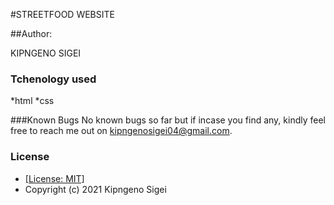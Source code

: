#STREETFOOD WEBSITE

##Author:

KIPNGENO SIGEI

### Tchenology used
*html
*css

###Known Bugs
No known bugs so far but if incase you find any, kindly feel free to reach me out on kipngenosigei04@gmail.com.

### License
* [[License: MIT]](LICENSE.md)
* Copyright (c) 2021 Kipngeno Sigei
